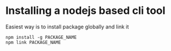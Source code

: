 # Installing a nodejs based cli tool

Easiest way is to install package globally and link it

    npm install -g PACKAGE_NAME
    npm link PACKAGE_NAME
